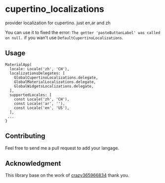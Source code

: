# cupertino_localizations

provider localization for cupertino.
just en,ar and zh

You can use it to fixed the error:
```The getter 'pasteButtonLabel' was called on null.```
if you wan't use ```DefaultCupertinoLocalizations```.



## Usage
```
MaterialApp(
  locale: Locale('zh', 'CH'),
  localizationsDelegates: [
    GlobalCupertinoLocalizations.delegate,
    GlobalMaterialLocalizations.delegate,
    GlobalWidgetsLocalizations.delegate,
  ],
  supportedLocales: [
    const Locale('zh', 'CH'),
    const Locale('ar', ''),
    const Locale('en', 'US'),
  ],
 ...
}
```
## Contributing
Feel free to send me a pull request to add your langage.

## Acknowledgment
This library base on the work of [crazy365966834](https://github.com/crazy365966834/flutter_cupertino_localizations/) thank you.